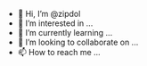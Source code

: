 - 👋 Hi, I’m @zipdol
- 👀 I’m interested in ...
- 🌱 I’m currently learning ...
- 💞️ I’m looking to collaborate on ...
- 📫 How to reach me ...

<!---
zipdol/zipdol is a ✨ special ✨ repository because its `README.md` (this file) appears on your GitHub profile.
You can click the Preview link to take a look at your changes.
--->
